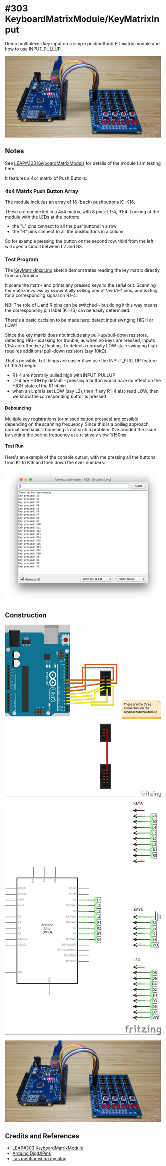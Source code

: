 # #303 KeyboardMatrixModule/KeyMatrixInput

Demo multiplexed key input on a simple pushbutton/LED matrix module and how to use INPUT_PULLUP.

![Build](./assets/KeyMatrixInput_build.jpg?raw=true)

## Notes

See [LEAP#303 KeyboardMatrixModule](../) for details of the module I am testing here.

It features a 4x4 matrix of Push Buttons.

### 4x4 Matrix Push Button Array

The module includes an array of 16 (black) pushbuttons K1-K16.

These are connected in a 4x4 matrix, with 8 pins: L1-4, R1-4. Looking at the module with the LEDs at the bottom:

* the "L" pins connect to all the pushbuttons in a row
* the "R" pins connect to all the pushbuttons in a column

So for example pressing the button on the second row, third from the left, will open a circuit between L2 and R3.

### Test Program

The [KeyMatrixInput.ino](./KeyMatrixInput.ino) sketch demonstrates reading the key matrix directly from an Arduino.

It scans the matrix and prints any pressed keys to the serial out.
Scanning the matrix involves by sequentially setting one of the L1-4 pins, and testing for a corresponding signal on R1-4.

NB: The role of L and R pins can be switched - but doing it this way means the corresponding pin label (K1-16) can be easily determined.

There's a basic decision to be made here: detect input swinging HIGH or LOW?

Since the key matrix does not include any pull-up/pull-down resistors, detecting HIGH is asking for trouble,
as when no keys are pressed, inputs L1-4 are effectively floating. To detect a normally LOW state swinging high requires
additional pull-down resistors (say 10kΩ).

That's possible, but things are easier if we use the INPUT_PULLUP feature of the ATmega:

* R1-4 are normally pulled high with INPUT_PULLUP
* L1-4 are HIGH by default - pressing a button would have no effect on the HIGH state of the R1-4 pin
* when an L pin is set LOW (say L2), then if any R1-4 also read LOW, then we know the corresponding button is pressed

#### Debouncing

Multiple key registrations (or missed button presses) are possible depending on the scanning frequency.
Since this is a polling approach, normal mechanical bouncing is not such a problem.
I've avoided the issue by setting the polling frequency at a relatively slow 1/150ms

#### Test Run

Here's an example of the console output, with me pressing all the buttons from K1 to K16 and then down the even numbers:

![example_console_output](./assets/example_console_output.png?raw=true)

## Construction

![Breadboard](./assets/KeyMatrixInput_bb.jpg?raw=true)

![Schematic](./assets/KeyMatrixInput_schematic.jpg?raw=true)

![Build](./assets/KeyMatrixInput_build.jpg?raw=true)

## Credits and References

* [LEAP#303 KeyboardMatrixModule](../)
* [Arduino DigitalPins](https://www.arduino.cc/en/Tutorial/DigitalPins)
* [..as mentioned on my blog](https://blog.tardate.com/2017/05/leap303-keyboard-matrix-module.html)
